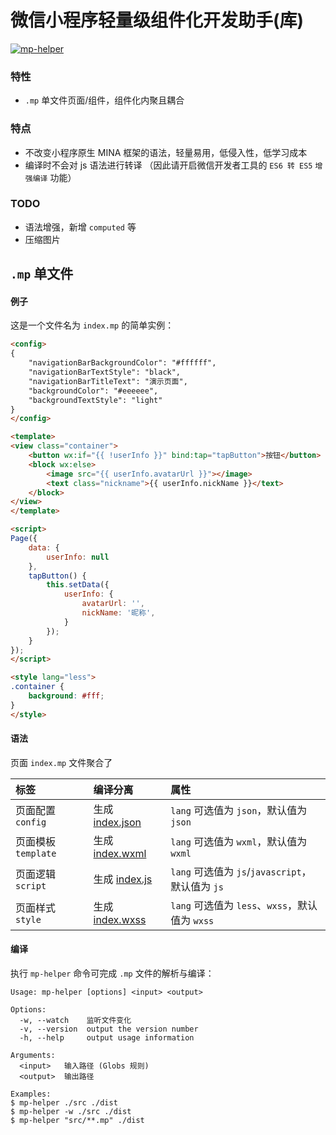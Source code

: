 # 微信小程序轻量级组件化开发助手(库)

[![mp-helper](https://img.shields.io/npm/v/mp-helper.svg?style=flat-square)](https://www.npmjs.com/package/mp-helper)

### 特性

- `.mp` 单文件页面/组件，组件化内聚且耦合

### 特点

- 不改变小程序原生 MINA 框架的语法，轻量易用，低侵入性，低学习成本
- 编译时不会对 js 语法进行转译 （因此请开启微信开发者工具的 `ES6 转 ES5` `增强编译` 功能）

### TODO

- 语法增强，新增 `computed` 等
- 压缩图片

## `.mp` 单文件

#### 例子

这是一个文件名为 `index.mp` 的简单实例：

```html
<config>
{
    "navigationBarBackgroundColor": "#ffffff",
    "navigationBarTextStyle": "black",
    "navigationBarTitleText": "演示页面",
    "backgroundColor": "#eeeeee",
    "backgroundTextStyle": "light"
}
</config>

<template>
<view class="container">
    <button wx:if="{{ !userInfo }}" bind:tap="tapButton">按钮</button>
    <block wx:else>
        <image src="{{ userInfo.avatarUrl }}"></image>
        <text class="nickname">{{ userInfo.nickName }}</text>
    </block>
</view>
</template>

<script>
Page({
    data: {
        userInfo: null
    },
    tapButton() {
        this.setData({
            userInfo: {
                avatarUrl: '',
                nickName: '昵称',
            }
        });
    }
});
</script>

<style lang="less">
.container {
    background: #fff;
}
</style>
```


#### 语法

页面 `index.mp` 文件聚合了

| 标签 | 编译分离 | 属性 |
|:--- |:--- |:--- |
| 页面配置 `config` | 生成 [index.json](https://developers.weixin.qq.com/miniprogram/dev/reference/configuration/page.html) | `lang` 可选值为 `json`，默认值为 `json` |
| 页面模板 `template` | 生成 [index.wxml](https://developers.weixin.qq.com/miniprogram/dev/framework/quickstart/code.html#WXML-模板) | `lang` 可选值为 `wxml`，默认值为 `wxml` |
| 页面逻辑 `script` | 生成 [index.js](https://developers.weixin.qq.com/miniprogram/dev/framework/quickstart/code.html#JS-逻辑交互) | `lang` 可选值为 `js`/`javascript`，默认值为 `js` |
| 页面样式 `style` | 生成 [index.wxss](https://developers.weixin.qq.com/miniprogram/dev/framework/quickstart/code.html#WXSS-样式) | `lang` 可选值为 `less`、`wxss`，默认值为 `wxss` |


#### 编译

执行 `mp-helper` 命令可完成 `.mp` 文件的解析与编译：

```
Usage: mp-helper [options] <input> <output>

Options:
  -w, --watch    监听文件变化
  -v, --version  output the version number
  -h, --help     output usage information

Arguments:
  <input>   输入路径 (Globs 规则)
  <output>  输出路径

Examples:
$ mp-helper ./src ./dist
$ mp-helper -w ./src ./dist
$ mp-helper "src/**.mp" ./dist
```

